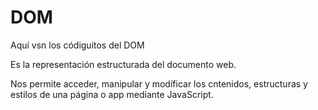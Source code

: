 # DOM
Aquí vsn los códiguitos del DOM

Es la representación estructurada del documento web.

Nos permite acceder, manipular y modíficar los cntenidos, estructuras y estilos de una página o app mediante JavaScript.